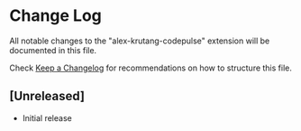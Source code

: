 # Change Log

All notable changes to the "alex-krutang-codepulse" extension will be documented in this file.

Check [Keep a Changelog](http://keepachangelog.com/) for recommendations on how to structure this file.

## [Unreleased]

- Initial release